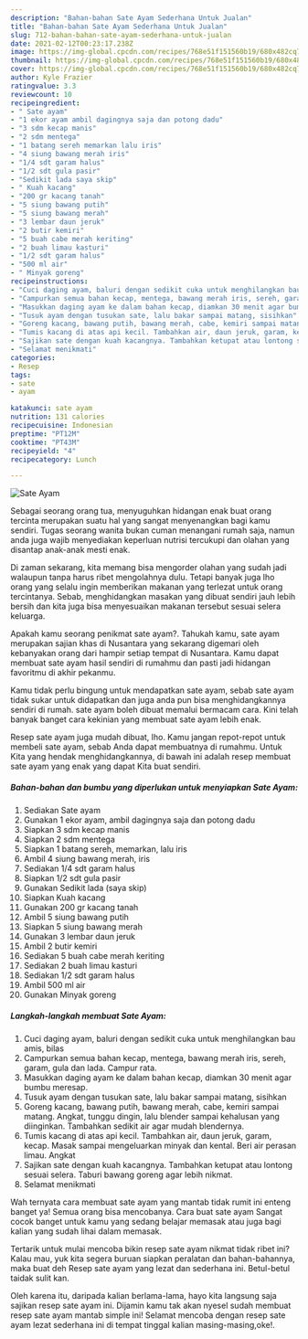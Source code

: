```yaml
---
description: "Bahan-bahan Sate Ayam Sederhana Untuk Jualan"
title: "Bahan-bahan Sate Ayam Sederhana Untuk Jualan"
slug: 712-bahan-bahan-sate-ayam-sederhana-untuk-jualan
date: 2021-02-12T00:23:17.238Z
image: https://img-global.cpcdn.com/recipes/768e51f151560b19/680x482cq70/sate-ayam-foto-resep-utama.jpg
thumbnail: https://img-global.cpcdn.com/recipes/768e51f151560b19/680x482cq70/sate-ayam-foto-resep-utama.jpg
cover: https://img-global.cpcdn.com/recipes/768e51f151560b19/680x482cq70/sate-ayam-foto-resep-utama.jpg
author: Kyle Frazier
ratingvalue: 3.3
reviewcount: 10
recipeingredient:
- " Sate ayam"
- "1 ekor ayam ambil dagingnya saja dan potong dadu"
- "3 sdm kecap manis"
- "2 sdm mentega"
- "1 batang sereh memarkan lalu iris"
- "4 siung bawang merah iris"
- "1/4 sdt garam halus"
- "1/2 sdt gula pasir"
- "Sedikit lada saya skip"
- " Kuah kacang"
- "200 gr kacang tanah"
- "5 siung bawang putih"
- "5 siung bawang merah"
- "3 lembar daun jeruk"
- "2 butir kemiri"
- "5 buah cabe merah keriting"
- "2 buah limau kasturi"
- "1/2 sdt garam halus"
- "500 ml air"
- " Minyak goreng"
recipeinstructions:
- "Cuci daging ayam, baluri dengan sedikit cuka untuk menghilangkan bau amis, bilas"
- "Campurkan semua bahan kecap, mentega, bawang merah iris, sereh, garam, gula dan lada. Campur rata."
- "Masukkan daging ayam ke dalam bahan kecap, diamkan 30 menit agar bumbu meresap."
- "Tusuk ayam dengan tusukan sate, lalu bakar sampai matang, sisihkan"
- "Goreng kacang, bawang putih, bawang merah, cabe, kemiri sampai matang. Angkat, tunggu dingin, lalu blender sampai kehalusan yang diinginkan. Tambahkan sedikit air agar mudah blendernya."
- "Tumis kacang di atas api kecil. Tambahkan air, daun jeruk, garam, kecap. Masak sampai mengeluarkan minyak dan kental. Beri air perasan limau. Angkat"
- "Sajikan sate dengan kuah kacangnya. Tambahkan ketupat atau lontong sesuai selera. Taburi bawang goreng agar lebih nikmat."
- "Selamat menikmati"
categories:
- Resep
tags:
- sate
- ayam

katakunci: sate ayam 
nutrition: 131 calories
recipecuisine: Indonesian
preptime: "PT12M"
cooktime: "PT43M"
recipeyield: "4"
recipecategory: Lunch

---
```



![Sate Ayam](https://img-global.cpcdn.com/recipes/768e51f151560b19/680x482cq70/sate-ayam-foto-resep-utama.jpg)

Sebagai seorang orang tua, menyuguhkan hidangan enak buat orang tercinta merupakan suatu hal yang sangat menyenangkan bagi kamu sendiri. Tugas seorang  wanita bukan cuman menangani rumah saja, namun anda juga wajib menyediakan keperluan nutrisi tercukupi dan olahan yang disantap anak-anak mesti enak.

Di zaman  sekarang, kita memang bisa mengorder olahan yang sudah jadi walaupun tanpa harus ribet mengolahnya dulu. Tetapi banyak juga lho orang yang selalu ingin memberikan makanan yang terlezat untuk orang tercintanya. Sebab, menghidangkan masakan yang dibuat sendiri jauh lebih bersih dan kita juga bisa menyesuaikan makanan tersebut sesuai selera keluarga. 



Apakah kamu seorang penikmat sate ayam?. Tahukah kamu, sate ayam merupakan sajian khas di Nusantara yang sekarang digemari oleh kebanyakan orang dari hampir setiap tempat di Nusantara. Kamu dapat membuat sate ayam hasil sendiri di rumahmu dan pasti jadi hidangan favoritmu di akhir pekanmu.

Kamu tidak perlu bingung untuk mendapatkan sate ayam, sebab sate ayam tidak sukar untuk didapatkan dan juga anda pun bisa menghidangkannya sendiri di rumah. sate ayam boleh dibuat memalui bermacam cara. Kini telah banyak banget cara kekinian yang membuat sate ayam lebih enak.

Resep sate ayam juga mudah dibuat, lho. Kamu jangan repot-repot untuk membeli sate ayam, sebab Anda dapat membuatnya di rumahmu. Untuk Kita yang hendak menghidangkannya, di bawah ini adalah resep membuat sate ayam yang enak yang dapat Kita buat sendiri.

<!--inarticleads1-->

##### Bahan-bahan dan bumbu yang diperlukan untuk menyiapkan Sate Ayam:

1. Sediakan  Sate ayam
1. Gunakan 1 ekor ayam, ambil dagingnya saja dan potong dadu
1. Siapkan 3 sdm kecap manis
1. Siapkan 2 sdm mentega
1. Siapkan 1 batang sereh, memarkan, lalu iris
1. Ambil 4 siung bawang merah, iris
1. Sediakan 1/4 sdt garam halus
1. Siapkan 1/2 sdt gula pasir
1. Gunakan Sedikit lada (saya skip)
1. Siapkan  Kuah kacang
1. Gunakan 200 gr kacang tanah
1. Ambil 5 siung bawang putih
1. Siapkan 5 siung bawang merah
1. Gunakan 3 lembar daun jeruk
1. Ambil 2 butir kemiri
1. Sediakan 5 buah cabe merah keriting
1. Sediakan 2 buah limau kasturi
1. Sediakan 1/2 sdt garam halus
1. Ambil 500 ml air
1. Gunakan  Minyak goreng




<!--inarticleads2-->

##### Langkah-langkah membuat Sate Ayam:

1. Cuci daging ayam, baluri dengan sedikit cuka untuk menghilangkan bau amis, bilas
1. Campurkan semua bahan kecap, mentega, bawang merah iris, sereh, garam, gula dan lada. Campur rata.
1. Masukkan daging ayam ke dalam bahan kecap, diamkan 30 menit agar bumbu meresap.
1. Tusuk ayam dengan tusukan sate, lalu bakar sampai matang, sisihkan
1. Goreng kacang, bawang putih, bawang merah, cabe, kemiri sampai matang. Angkat, tunggu dingin, lalu blender sampai kehalusan yang diinginkan. Tambahkan sedikit air agar mudah blendernya.
1. Tumis kacang di atas api kecil. Tambahkan air, daun jeruk, garam, kecap. Masak sampai mengeluarkan minyak dan kental. Beri air perasan limau. Angkat
1. Sajikan sate dengan kuah kacangnya. Tambahkan ketupat atau lontong sesuai selera. Taburi bawang goreng agar lebih nikmat.
1. Selamat menikmati




Wah ternyata cara membuat sate ayam yang mantab tidak rumit ini enteng banget ya! Semua orang bisa mencobanya. Cara buat sate ayam Sangat cocok banget untuk kamu yang sedang belajar memasak atau juga bagi kalian yang sudah lihai dalam memasak.

Tertarik untuk mulai mencoba bikin resep sate ayam nikmat tidak ribet ini? Kalau mau, yuk kita segera buruan siapkan peralatan dan bahan-bahannya, maka buat deh Resep sate ayam yang lezat dan sederhana ini. Betul-betul taidak sulit kan. 

Oleh karena itu, daripada kalian berlama-lama, hayo kita langsung saja sajikan resep sate ayam ini. Dijamin kamu tak akan nyesel sudah membuat resep sate ayam mantab simple ini! Selamat mencoba dengan resep sate ayam lezat sederhana ini di tempat tinggal kalian masing-masing,oke!.

